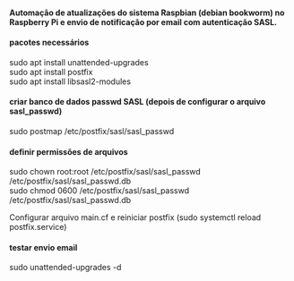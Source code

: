 #### Automação de atualizações do sistema Raspbian (debian bookworm) no Raspberry Pi e envio de notificação por email com autenticação SASL.

#### pacotes necessários
  sudo apt install unattended-upgrades</br>
  sudo apt install postfix</br>
  sudo apt install libsasl2-modules

#### criar banco de dados passwd SASL (depois de configurar o arquivo sasl_passwd)
  sudo postmap /etc/postfix/sasl/sasl_passwd
  
#### definir permissões de arquivos
  sudo chown root:root /etc/postfix/sasl/sasl_passwd /etc/postfix/sasl/sasl_passwd.db</br>
  sudo chmod 0600 /etc/postfix/sasl/sasl_passwd /etc/postfix/sasl/sasl_passwd.db

Configurar arquivo main.cf e reiniciar postfix (sudo systemctl reload postfix.service)

#### testar envio email
  sudo unattended-upgrades -d

